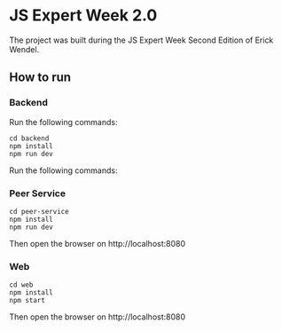 # JS Expert Week 2.0

The project was built during the JS Expert Week Second Edition of Erick Wendel.


## How to run

### Backend

Run the following commands:

```shell
cd backend
npm install
npm run dev
```

Run the following commands:

### Peer Service

```shell
cd peer-service
npm install
npm run dev
```

Then open the browser on http://localhost:8080

### Web

```shell
cd web
npm install
npm start
```

Then open the browser on http://localhost:8080